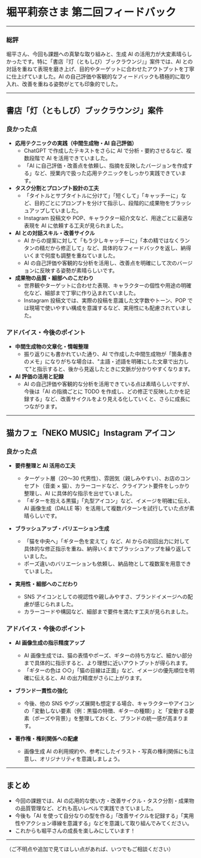 # 堀平莉奈さま 第二回フィードバック

---

### 総評

堀平さん、今回も課題への真摯な取り組みと、生成 AI の活用力が大変素晴らしかったです。特に「書店『灯（ともしび）ブックラウンジ』」案件では、AI との対話を重ねて表現を磨き上げ、目的やターゲットに合わせたアウトプットを丁寧に仕上げていました。AI の自己評価や客観的なフィードバックも積極的に取り入れ、改善を重ねる姿勢がとても印象的でした。

---

## 書店「灯（ともしび）ブックラウンジ」案件

### 良かった点

-   **応用テクニックの実践（中間生成物・AI 自己評価）**
    -   ChatGPT で作成したテキストをさらに AI で分析・要約させるなど、複数段階で AI を活用できていました。
    -   「AI に自己評価・改善点を依頼し、指摘を反映したバージョンを作成する」など、授業内で扱った応用テクニックをしっかり実践できています。
-   **タスク分割とプロンプト設計の工夫**
    -   「タイトルとサブタイトルに分けて」「短くして」「キャッチーに」など、目的ごとにプロンプトを分けて指示し、段階的に成果物をブラッシュアップしていました。
    -   Instagram 投稿文や POP、キャラクター紹介文など、用途ごとに最適な表現を AI に依頼する工夫が見られました。
-   **AI との対話スキル・改善サイクル**
    -   AI からの提案に対して「もう少しキャッチーに」「本の精ではなくランタンの精だから修正して」など、具体的なフィードバックを返し、納得いくまで何度も調整を重ねていました。
    -   AI の自己評価や客観的な分析を活用し、改善点を明確にして次のバージョンに反映する姿勢が素晴らしいです。
-   **成果物の品質・細部へのこだわり**
    -   世界観やターゲットに合わせた表現、キャラクターの個性や用途の明確化など、細部まで丁寧に作り込まれていました。
    -   Instagram 投稿文では、実際の投稿を意識した文字数やトーン、POP では現場で使いやすい構成を意識するなど、実用性にも配慮されていました。

### アドバイス・今後のポイント

-   **中間生成物の文章化・情報整理**
    -   振り返りにも書かれていた通り、AI で作成した中間生成物が「箇条書きのメモ」になりがちな場合は、"主語・述語を明確にした文章で出力して"と指示すると、後から見返したときに文脈が分かりやすくなります。
-   **AI 評価の活用と記録**
    -   AI の自己評価や客観的な分析を活用できている点は素晴らしいですが、今後は「AI の指摘ごとに TODO を作成し、どの修正で反映したかを記録する」など、改善サイクルをより見える化していくと、さらに成長につながります。

---

## 猫カフェ「NEKO MUSIC」Instagram アイコン

### 良かった点

-   **要件整理と AI 活用の工夫**

    -   ターゲット層（20〜30 代男性）、雰囲気（親しみやすい）、お店のコンセプト（音楽 × 猫）、カラーコードなど、クライアント要件をしっかり整理し、AI に具体的な指示を出せていました。
    -   「ギターを抱える黒猫」「丸型アイコン」など、イメージを明確に伝え、AI 画像生成（DALLE 等）を活用して複数パターンを試行していた点が素晴らしいです。

-   **ブラッシュアップ・バリエーション生成**

    -   「猫を中央へ」「ギター色を変えて」など、AI からの初回出力に対して具体的な修正指示を重ね、納得いくまでブラッシュアップを繰り返していました。
    -   ポーズ違いのバリエーションも依頼し、納品物として複数案を用意できていました。

-   **実用性・細部へのこだわり**
    -   SNS アイコンとしての視認性や親しみやすさ、ブランドイメージへの配慮が感じられました。
    -   カラーコードや構図など、細部まで要件を満たす工夫が見られました。

### アドバイス・今後のポイント

-   **AI 画像生成の指示精度アップ**

    -   AI 画像生成では、猫の表情やポーズ、ギターの持ち方など、細かい部分まで具体的に指示すると、より理想に近いアウトプットが得られます。
    -   「ギターの色は ○○」「猫の目線は正面」など、イメージの優先順位を明確に伝えると、AI の出力精度がさらに上がります。

-   **ブランド一貫性の強化**

    -   今後、他の SNS やグッズ展開も想定する場合、キャラクターやアイコンの「変動しない要素（例：黒猫の特徴、ギターの種類）」と「変動する要素（ポーズや背景）」を整理しておくと、ブランドの統一感が高まります。

-   **著作権・権利関係への配慮**
    -   画像生成 AI の利用規約や、参考にしたイラスト・写真の権利関係にも注意し、オリジナリティを意識しましょう。

---

## まとめ

-   今回の課題では、AI の応用的な使い方・改善サイクル・タスク分割・成果物の品質管理など、どれも高いレベルで実践できていました。
-   今後も「AI を使って自分なりの型を作る」「改善サイクルを記録する」「実用性やアクション導線を意識する」などを意識して取り組んでみてください。
-   これからも堀平さんの成長を楽しみにしています！

---

（ご不明点や追加で見てほしい点があれば、いつでもご相談ください）
